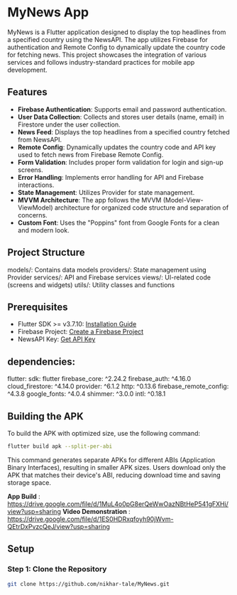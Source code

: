 # MyNews App

MyNews is a Flutter application designed to display the top headlines from a specified country using the NewsAPI. The app utilizes Firebase for authentication and Remote Config to dynamically update the country code for fetching news. This project showcases the integration of various services and follows industry-standard practices for mobile app development.



## Features

- **Firebase Authentication**: Supports email and password authentication.
- **User Data Collection**: Collects and stores user details (name, email) in Firestore under the user collection.
- **News Feed**: Displays the top headlines from a specified country fetched from NewsAPI.
- **Remote Config**: Dynamically updates the country code and API key used to fetch news from Firebase Remote Config.
- **Form Validation**: Includes proper form validation for login and sign-up screens.
- **Error Handling**: Implements error handling for API and Firebase interactions.
- **State Management**: Utilizes Provider for state management.
- **MVVM Architecture**: The app follows the MVVM (Model-View-ViewModel) architecture for organized code structure and separation of concerns.
- **Custom Font**: Uses the "Poppins" font from Google Fonts for a clean and modern look.


## Project Structure


models/: Contains data models
providers/: State management using Provider
services/: API and Firebase services
views/: UI-related code (screens and widgets)
utils/: Utility classes and functions

## Prerequisites

- Flutter SDK >= v3.7.10: [Installation Guide](https://flutter.dev/docs/get-started/install)
- Firebase Project: [Create a Firebase Project](https://firebase.google.com/)
- NewsAPI Key: [Get API Key](https://newsapi.org/)

## dependencies:
  flutter:
    sdk: flutter
  firebase_core: ^2.24.2 
  firebase_auth: ^4.16.0 
  cloud_firestore: ^4.14.0 
  provider: ^6.1.2 
  http: ^0.13.6 
  firebase_remote_config: ^4.3.8
  google_fonts: ^4.0.4
  shimmer: ^3.0.0
  intl: ^0.18.1



## Building the APK
To build the APK with optimized size, use the following command:

```sh
flutter build apk --split-per-abi
```

This command generates separate APKs for different ABIs (Application Binary Interfaces), resulting in smaller APK sizes. Users download only the APK that matches their device's ABI, reducing download time and saving storage space.


**App Build** : https://drive.google.com/file/d/1MuL4o0pG8erQeWwOazNBtHeP541gFXHi/view?usp=sharing
**Video Demonstration** : https://drive.google.com/file/d/1ES0HDRxqfoyh90jWvm-QEtrDxPvzcQeJ/view?usp=sharing





## Setup

### Step 1: Clone the Repository

```sh
git clone https://github.com/nikhar-tale/MyNews.git
```
